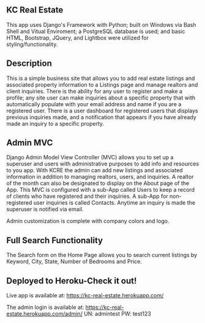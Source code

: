 ## KC Real Estate

This app uses Django's Framework with Python; built on Windows via Bash Shell and Vitual Enviroment; a PostgreSQL database is used; and basic HTML, Bootstrap, JQuery, and Lightbox were utilized for styling/functionality. 

## Description 

This is a simple business site that allows you to add real estate listings and associated property information to a Listings page and manage realtors and client inquiries. There is the ability for any user to register and make a profile; any site user can make inquiries about a specific property that with automatically populate with your email address and name if you are a registered user. There is a user dashboard for registered users that displays previous inquiries made, and a notification that appears if you have already made an inquiry to a specific property. 

## Admin MVC

Django Admin Model View Controller (MVC) allows you to set up a superuser and users with administrative purposes to add info and resources to you app. With KCRE the admin can add new listings and associated information in addition to managing realtors, users, and inquiries. A realtor of the month can also be designated to display on the About page of the App. This MVC is configured with a sub-App called Users to keep a record of clients who have registered and their inquiries. A sub-App for non-registered user inquiries is called Contacts. Anytime an inquiry is made the superuser is notified via email. 

Admin customization is complete with company colors and logo. 

## Full Search Functionality

The Search form on the Home Page allows you to search current listings by Keyword, City, State, Number of Bedrooms and Price. 


## Deployed to Heroku-Check it out! 

Live app is available at: https://kc-real-estate.herokuapp.com/

The admin login is available at: https://kc-real-estate.herokuapp.com/admin/   UN: admintest PW: test123
